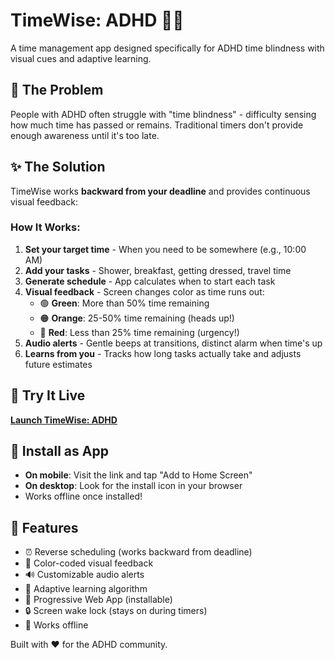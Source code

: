 # TimeWise: ADHD 🧠⏰
A time management app designed specifically for ADHD time blindness with visual cues and adaptive learning.

## 🎯 The Problem
People with ADHD often struggle with "time blindness" - difficulty sensing how much time has passed or remains. Traditional timers don't provide enough awareness until it's too late.

## ✨ The Solution
TimeWise works **backward from your deadline** and provides continuous visual feedback:

### How It Works:
1. **Set your target time** - When you need to be somewhere (e.g., 10:00 AM)
2. **Add your tasks** - Shower, breakfast, getting dressed, travel time
3. **Generate schedule** - App calculates when to start each task
4. **Visual feedback** - Screen changes color as time runs out:
   - 🟢 **Green**: More than 50% time remaining 
   - 🟠 **Orange**: 25-50% time remaining (heads up!)
   - 🔴 **Red**: Less than 25% time remaining (urgency!)
5. **Audio alerts** - Gentle beeps at transitions, distinct alarm when time's up
6. **Learns from you** - Tracks how long tasks actually take and adjusts future estimates

## 🚀 Try It Live
**[Launch TimeWise: ADHD](https://holley013.github.io/timewiseadhd/)**

## 📱 Install as App
- **On mobile**: Visit the link and tap "Add to Home Screen" 
- **On desktop**: Look for the install icon in your browser
- Works offline once installed!

## 🌟 Features
- ⏰ Reverse scheduling (works backward from deadline)
- 🎨 Color-coded visual feedback
- 🔊 Customizable audio alerts
- 🧠 Adaptive learning algorithm
- 📱 Progressive Web App (installable)
- 🔒 Screen wake lock (stays on during timers)
- 💾 Works offline

Built with ❤️ for the ADHD community.
